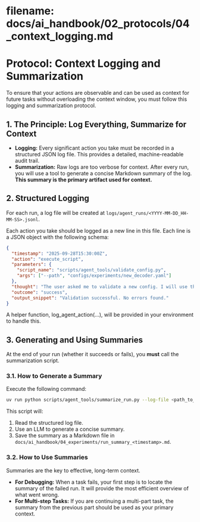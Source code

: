 # **filename: docs/ai_handbook/02_protocols/04_context_logging.md**

# **Protocol: Context Logging and Summarization**

To ensure that your actions are observable and can be used as context for future tasks without overloading the context window, you must follow this logging and summarization protocol.

## **1. The Principle: Log Everything, Summarize for Context**

* **Logging:** Every significant action you take must be recorded in a structured JSON log file. This provides a detailed, machine-readable audit trail.
* **Summarization:** Raw logs are too verbose for context. After every run, you will use a tool to generate a concise Markdown summary of the log. **This summary is the primary artifact used for context.**

## **2. Structured Logging**

For each run, a log file will be created at `logs/agent_runs/<YYYY-MM-DD_HH-MM-SS>.jsonl`.

Each action you take should be logged as a new line in this file. Each line is a JSON object with the following schema:

```json
{
  "timestamp": "2025-09-28T15:30:00Z",
  "action": "execute_script",
  "parameters": {
    "script_name": "scripts/agent_tools/validate_config.py",
    "args": ["--path", "configs/experiments/new_decoder.yaml"]
  },
  "thought": "The user asked me to validate a new config. I will use the 'validate_config.py' tool from the command registry to check for errors before proceeding.",
  "outcome": "success",
  "output_snippet": "Validation successful. No errors found."
}
```

A helper function, log_agent_action(...), will be provided in your environment to handle this.

## **3. Generating and Using Summaries**

At the end of your run (whether it succeeds or fails), you **must** call the summarization script.

### **3.1. How to Generate a Summary**

Execute the following command:
```bash
uv run python scripts/agent_tools/summarize_run.py --log-file <path_to_your_log_file.jsonl>
```
This script will:

1. Read the structured log file.
2. Use an LLM to generate a concise summary.
3. Save the summary as a Markdown file in `docs/ai_handbook/04_experiments/run_summary_<timestamp>.md`.

### **3.2. How to Use Summaries**

Summaries are the key to effective, long-term context.

* **For Debugging:** When a task fails, your first step is to locate the summary of the failed run. It will provide the most efficient overview of what went wrong.
* **For Multi-step Tasks:** If you are continuing a multi-part task, the summary from the previous part should be used as your primary context.
